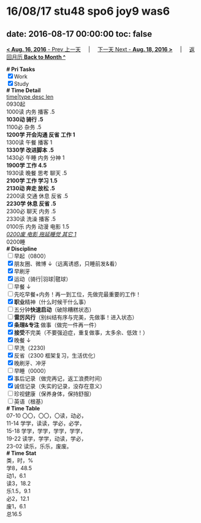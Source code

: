 # 16/08/17 stu48 spo6 joy9 was6

date: 2016-08-17 00:00:00
toc: false
---
[**< Aug. 16, 2016** - Prev 上一天](/lifelogs/2016/08/d16.html) &nbsp; &nbsp; | &nbsp; &nbsp; [下一天 Next - **Aug. 18, 2016 >**](/lifelogs/2016/08/d18.html) &nbsp; &nbsp; |  &nbsp; &nbsp; [返回月历 **Back to Month ^**](/lifelogs/2016/08/index.html)
<br/><div><b># Pri Tasks</b></div><div><input checked="true" type="checkbox"/>Work</div><div><input checked="true" type="checkbox"/>Study</div><div><b># Time Detail</b></div><div><u>time|type desc len</u></div><div>0930起</div><div>1000读 内务 播客 .5</div><div><b>1030动 骑行 .5</b></div><div>1100必 杂务 .5</div><div><b>1200学 开会沟通 反省 工作 1</b></div><div>1300读 午餐 播客 1</div><div><b>1330学 改进脚本 .5</b></div><div>1430必 午睡 内务 分神 1</div><div><b>1900学 工作 4.5</b></div><div>1930读 晚餐 思考 聊天 .5</div><div><b>2100学 工作 学习 1.5</b></div><div><b>2130动 奔走 放松 .5</b></div><div>2200读 交通 休息 反省 .5</div><div><b>2230学 休息 反省 .5</b></div><div>2300必 聊天 内务 .5</div><div>2330读 洗澡 播客 .5</div><div>0100乐 内务 动漫 电影 1.5</div><div><u><i>0200废 电影 拖延睡觉 其它 1</i></u></div><div>0200睡</div><div><b># Discipline</b></div><div><input type="checkbox"/>早起（0800）</div><div><input checked="true" type="checkbox"/>朋友圈、微博 ↓（远离诱惑，只睡前发&amp;看）</div><div><input checked="true" type="checkbox"/>早刷牙</div><div><input checked="true" type="checkbox"/>运动（骑行|羽球|毽球）</div><div><input type="checkbox"/>早餐 ↓</div><div><input type="checkbox"/>先吃早餐+内务！再一到工位，先做完最重要的工作！</div><div><input checked="true" type="checkbox"/><b>职业</b>精神（什么时候干什么事）</div><div><input type="checkbox"/>五分钟<b>快速启动</b>（破除糟糕状态）</div><div><input type="checkbox"/><b>雷厉风行</b>（别纠结有序与完美，先做事！进入状态）</div><div><input checked="true" type="checkbox"/><b>条理&amp;专注</b> 做事（做完一件再一件）</div><div><input checked="true" type="checkbox"/><b>接受</b>不完美（不要强迫症，重复做事，太多余、低效！）</div><div><input checked="true" type="checkbox"/>晚餐 ↓</div><div><input type="checkbox"/>早洗（2230)</div><div><input checked="true" type="checkbox"/>反省（2300 框架复习，生活优化）</div><div><input checked="true" type="checkbox"/>晚刷牙、冲牙</div><div><input type="checkbox"/>早睡（0000）</div><div><input checked="true" type="checkbox"/>事后记录（做完再记，返工浪费时间）</div><div><input checked="true" type="checkbox"/>诚信记录（失实的记录，没存在意义）</div><div><input type="checkbox"/>珍视健康（保养身体，保持舒服）</div><div><input type="checkbox"/>英语（根基）</div><div><b># Time Table</b></div><div>07-10 〇〇，〇〇，〇读，动必，</div><div>11-14 学学，读读，学必，必学，</div><div>15-18 学学，学学，学学，学学，</div><div>19-22 读学，学学，动读，学必，</div><div>23-02 读乐，乐乐，废废。</div><div><b># Time Stat</b></div><div>类，时，%</div><div>学8，48.5</div><div>动1，6.1</div><div>读3，18.2</div><div>乐1.5，9.1</div><div>必2，12.1</div><div>废1，6.1</div><div>总16.5</div>
